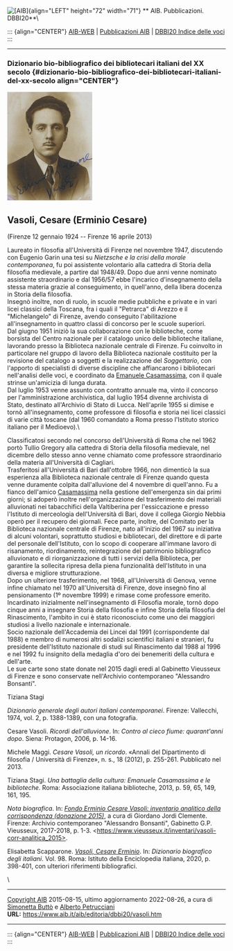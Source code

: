 ![\[AIB\]](/aib/wi/aibv72.gif){align="LEFT" height="72" width="71"}
** AIB. Pubblicazioni. DBBI20**\

::: {align="CENTER"}
[AIB-WEB](/) \| [Pubblicazioni AIB](/pubblicazioni/) \| [DBBI20 Indice
delle voci](dbbi20.htm)
:::

------------------------------------------------------------------------

### Dizionario bio-bibliografico dei bibliotecari italiani del XX secolo {#dizionario-bio-bibliografico-dei-bibliotecari-italiani-del-xx-secolo align="CENTER"}

![\[Ritratto\]](vasoli.jpg)

## Vasoli, Cesare (Erminio Cesare)

(Firenze 12 gennaio 1924 -- Firenze 16 aprile 2013)

Laureato in filosofia all\'Università di Firenze nel novembre 1947,
discutendo con Eugenio Garin una tesi su *Nietzsche e la crisi della
morale contemporanea*, fu poi assistente volontario alla cattedra di
Storia della filosofia medievale, a partire dal 1948/49. Dopo due anni
venne nominato assistente straordinario e dal 1956/57 ebbe l\'incarico
d\'insegnamento della stessa materia grazie al conseguimento, in
quell\'anno, della libera docenza in Storia della filosofia.\
Insegnò inoltre, non di ruolo, in scuole medie pubbliche e private e in
vari licei classici della Toscana, fra i quali il \"Petrarca\" di Arezzo
e il \"Michelangelo\" di Firenze, avendo conseguito l\'abilitazione
all\'insegnamento in quattro classi di concorso per le scuole
superiori.\
Dal giugno 1951 iniziò la sua collaborazione con le biblioteche, come
borsista del Centro nazionale per il catalogo unico delle biblioteche
italiane, lavorando presso la Biblioteca nazionale centrale di Firenze.
Fu coinvolto in particolare nel gruppo di lavoro della Biblioteca
nazionale costituito per la revisione del catalogo a soggetti e la
realizzazione del *Soggettario*, con l\'apporto di specialisti di
diverse discipline che affiancarono i bibliotecari nell\'analisi delle
voci, e coordinato da [Emanuele Casamassima](casamassima.htm), con il
quale strinse un\'amicizia di lunga durata.\
Dal luglio 1953 venne assunto con contratto annuale ma, vinto il
concorso per l\'amministrazione archivistica, dal luglio 1954 divenne
archivista di Stato, destinato all\'Archivio di Stato di Lucca.
Nell\'aprile 1955 si dimise e tornò all\'insegnamento, come professore
di filosofia e storia nei licei classici di varie città toscane (dal
1960 comandato a Roma presso l\'Istituto storico italiano per il
Medioevo).\

Classificatosi secondo nel concorso dell\'Università di Roma che nel
1962 portò Tullio Gregory alla cattedra di Storia della filosofia
medievale, nel dicembre dello stesso anno venne chiamato come professore
straordinario della materia all\'Università di Cagliari.\
Trasferitosi all\'Università di Bari dall\'ottobre 1966, non dimenticò
la sua esperienza alla Biblioteca nazionale centrale di Firenze quando
questa venne duramente colpita dall\'alluvione del 4 novembre di
quell\'anno. Fu a fianco dell\'amico [Casamassima](casamassima.htm)
nella gestione dell\'emergenza sin dai primi giorni; si adoperò inoltre
nell\'organizzazione del trasferimento dei materiali alluvionati nei
tabacchifici della Valtiberina per l\'essiccazione e presso l\'Istituto
di merceologia dell\'Università di Bari, dove il collega Giorgio Nebbia
operò per il recupero dei giornali. Fece parte, inoltre, del Comitato
per la Biblioteca nazionale centrale di Firenze, nato all\'inizio del
1967 su iniziativa di alcuni volontari, soprattutto studiosi e
bibliotecari, del direttore e di parte del personale dell\'Istituto, con
lo scopo di cooperare all\'immane lavoro di risanamento, riordinamento,
reintegrazione del patrimonio bibliografico alluvionato e di
riorganizzazione di tutti i servizi della Biblioteca, per garantire la
sollecita ripresa della piena funzionalità dell\'Istituto in una diversa
e migliore strutturazione.\
Dopo un ulteriore trasferimento, nel 1968, all\'Università di Genova,
venne infine chiamato nel 1970 all\'Università di Firenze, dove insegnò
fino al pensionamento (1º novembre 1999) e rimase come professore
emerito. Incardinato inizialmente nell\'insegnamento di Filosofia
morale, tornò dopo cinque anni a insegnare Storia della filosofia e
infine Storia della filosofia del Rinascimento, l\'ambito in cui è stato
riconosciuto come uno dei maggiori studiosi a livello nazionale e
internazionale.\
Socio nazionale dell\'Accademia dei Lincei dal 1991 (corrispondente dal
1988) e membro di numerosi altri sodalizi scientifici italiani e
stranieri, fu presidente dell\'Istituto nazionale di studi sul
Rinascimento dal 1988 al 1996 e nel 1992 fu insignito della medaglia
d\'oro dei benemeriti della cultura e dell\'arte.\
Le sue carte sono state donate nel 2015 dagli eredi al Gabinetto
Vieusseux di Firenze e sono conservate nell\'Archivio contemporaneo
\"Alessandro Bonsanti\".

Tiziana Stagi

*Dizionario generale degli autori italiani contemporanei*. Firenze:
Vallecchi, 1974, vol. 2, p. 1388-1389, con una fotografia.

Cesare Vasoli. *Ricordi dell\'alluvione*. In: *Contro al cieco fiume:
quarant\'anni dopo*. Siena: Protagon, 2006, p. 14-16.

Michele Maggi. *Cesare Vasoli, un ricordo*. «Annali del Dipartimento di
filosofia / Università di Firenze», n. s., 18 (2012), p. 255-261.
Pubblicato nel 2013.

Tiziana Stagi. *Una battaglia della cultura: Emanuele Casamassima e le
biblioteche*. Roma: Associazione italiana biblioteche, 2013, p. 59, 65,
149, 161, 195.

*Nota biografica*. In: *[Fondo Erminio Cesare Vasoli: inventario
analitico della corrispondenza (donazione
2015)](https://www.vieusseux.it/inventari/vasoli-corr-analitica_2015)*,
a cura di Giordano Jordi Clemente. Firenze: Archivio contemporaneo
\"Alessandro Bonsanti\", Gabinetto G.P. Vieusseux, 2017-2018, p. 1-3.
\<https://www.vieusseux.it/inventari/vasoli-corr-analitica_2015>.

Elisabetta Scapparone. *[Vasoli, Cesare
Erminio](https://www.treccani.it/enciclopedia/cesare-erminio-vasoli_%28Dizionario-Biografico%29/)*.
In: *Dizionario biografico degli italiani*. Vol. 98. Roma: Istituto
della Enciclopedia italiana, 2020, p. 398-401, con ulteriori riferimenti
bibliografici.

\

------------------------------------------------------------------------

[Copyright AIB](/su-questo-sito/dichiarazione-di-copyright-aib-web/)
2015-08-15, ultimo aggiornamento 2022-08-26, a cura di [Simonetta
Buttò](/aib/redazione3.htm) e [Alberto
Petrucciani](/su-questo-sito/redazione-aib-web/)\
**URL:** https://www.aib.it/aib/editoria/dbbi20/vasoli.htm

------------------------------------------------------------------------

::: {align="CENTER"}
[AIB-WEB](/) \| [Pubblicazioni AIB](/pubblicazioni/) \| [DBBI20 Indice
delle voci](dbbi20.htm)
:::
